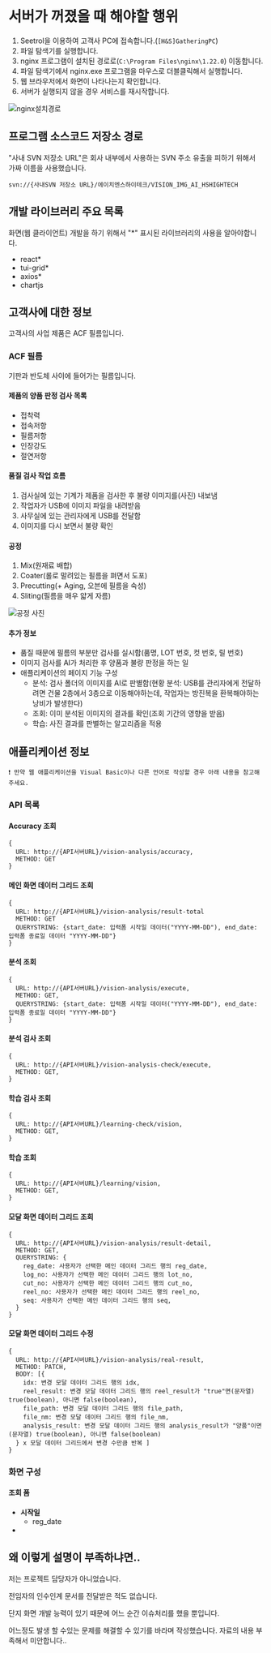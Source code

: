 # 서버가 꺼졌을 때 해야할 행위
1. Seetrol을 이용하여 고객사 PC에 접속합니다.(`[H&S]GatheringPC`)
2. 파일 탐색기를 실행합니다.
3. nginx 프로그램이 설치된 경로로(`C:\Program Files\nginx\1.22.0`) 이동합니다.
4. 파일 탐색기에서 nginx.exe 프로그램을 마우스로 더블클릭해서 실행합니다.
5. 웹 브라우저에서 화면이 나타나는지 확인합니다.
6. 서버가 실행되지 않을 경우 서비스를 재시작합니다.

![nginx설치경로](https://github.com/isos-consulting/feto/assets/49608580/cc13dafa-2381-482d-b028-e3cd2f3dd50d)

## 프로그램 소스코드 저장소 경로
"사내 SVN 저장소 URL"은 회사 내부에서 사용하는 SVN 주소 유출을 피하기 위해서 가짜 이름을 사용했습니다.

`svn://{사내SVN 저장소 URL}/에이치엔스하이테크/VISION_IMG_AI_HSHIGHTECH`

## 개발 라이브러리 주요 목록
화면(웹 클라이언트) 개발을 하기 위해서 "*" 표시된 라이브러리의 사용을 알아야합니다.
- react*
- tui-grid*
- axios*
- chartjs

## 고객사에 대한 정보
고객사의 사업 제품은 ACF 필름입니다.

### ACF 필름
기판과 반도체 사이에 들어가는 필름입니다.

#### 제품의 양품 판정 검사 목록
- 접착력
- 접속저항
- 필름저항
- 인장강도
- 절연저항

#### 품질 검사 작업 흐름
1. 검사실에 있는 기계가 제품을 검사한 후 불량 이미지를(사진) 내보냄
2. 작업자가 USB에 이미지 파일을 내려받음
3. 사무실에 있는 관리자에게 USB를 전달함
4. 이미지를 다시 보면서 불량 확인

#### 공정
1. Mix(원재료 배합)
2. Coater(롤로 말려있는 필름을 펴면서 도포)
3. Precutting(+ Aging, 오븐에 필름을 숙성)
4. Sliting(필름을 매우 얇게 자름)

![공정 사진](https://github.com/isos-consulting/feto/assets/49608580/250ac3ea-2365-4aac-b82e-34a0e24ee7a4)

#### 추가 정보
- 품질 때문에 필름의 부분만 검사를 실시함(품명, LOT 번호, 컷 번호, 릴 번호)
- 이미지 검사를 AI가 처리한 후 양품과 불량 판정을 하는 일
- 애플리케이션의 페이지 기능 구성
  - 분석: 검사 폴더의 이미지를 AI로 판별함(현황 분석: USB를 관리자에게 전달하려면 건물 2층에서 3층으로 이동해야하는데, 작업자는 방진복을 환복해야하는 낭비가 발생한다)
  - 조회: 이미 분석된 이미지의 결과를 확인(조회 기간의 영향을 받음)
  - 학습: 사진 결과를 판별하는 알고리즘을 적용

## 애플리케이션 정보
`❗ 만약 웹 애플리케이션을 Visual Basic이나 다른 언어로 작성할 경우 아래 내용을 참고해주세요.`

### API 목록
#### Accuracy 조회
```
{
  URL: http://{API서버URL}/vision-analysis/accuracy,
  METHOD: GET
}
```
#### 메인 화면 데이터 그리드 조회
```
{
  URL: http://{API서버URL}/vision-analysis/result-total
  METHOD: GET
  QUERYSTRING: {start_date: 입력폼 시작일 데이터("YYYY-MM-DD"), end_date: 입력폼 종료일 데이터 "YYYY-MM-DD"}
}
```
#### 분석 조회
```
{
  URL: http://{API서버URL}/vision-analysis/execute,
  METHOD: GET,
  QUERYSTRING: {start_date: 입력폼 시작일 데이터("YYYY-MM-DD"), end_date: 입력폼 종료일 데이터 "YYYY-MM-DD"}
}
```
#### 분석 검사 조회
```
{
  URL: http://{API서버URL}/vision-analysis-check/execute,
  METHOD: GET,
}
```
#### 학습 검사 조회
```
{
  URL: http://{API서버URL}/learning-check/vision,
  METHOD: GET,
}
```
#### 학습 조회
```
{
  URL: http://{API서버URL}/learning/vision,
  METHOD: GET,
}
```
#### 모달 화면 데이터 그리드 조회
```
{
  URL: http://{API서버URL}/vision-analysis/result-detail,
  METHOD: GET,
  QUERYSTRING: {
    reg_date: 사용자가 선택한 메인 데이터 그리드 행의 reg_date,
    log_no: 사용자가 선택한 메인 데이터 그리드 행의 lot_no,
    cut_no: 사용자가 선택한 메인 데이터 그리드 행의 cut_no,
    reel_no: 사용자가 선택한 메인 데이터 그리드 행의 reel_no,
    seq: 사용자가 선택한 메인 데이터 그리드 행의 seq,
  }
}
```
#### 모달 화면 데이터 그리드 수정
```
{
  URL: http://{API서버URL}/vision-analysis/real-result,
  METHOD: PATCH,
  BODY: [{
    idx: 변경 모달 데이터 그리드 행의 idx,
    reel_result: 변경 모달 데이터 그리드 행의 reel_result가 "true"면(문자열) true(boolean), 아니면 false(boolean),
    file_path: 변경 모달 데이터 그리드 행의 file_path,
    file_nm: 변경 모달 데이터 그리드 행의 file_nm,
    analysis_result: 변경 모달 데이터 그리드 행의 analysis_result가 "양품"이면(문자열) true(boolean), 아니면 false(boolean)
  } x 모달 데이터 그리드에서 변경 수만큼 반복 ]
}
```

### 화면 구성
#### 조회 폼
- **시작일**
  - reg_date
- 


## 왜 이렇게 설명이 부족하냐면..
저는 프로젝트 담당자가 아니었습니다.

전임자의 인수인계 문서를 전달받은 적도 없습니다.

단지 화면 개발 능력이 있기 때문에 어느 순간 이슈처리를 했을 뿐입니다.

어느정도 발생 할 수있는 문제를 해결할 수 있기를 바라며 작성했습니다. 자료의 내용 부족해서 미안합니다..
